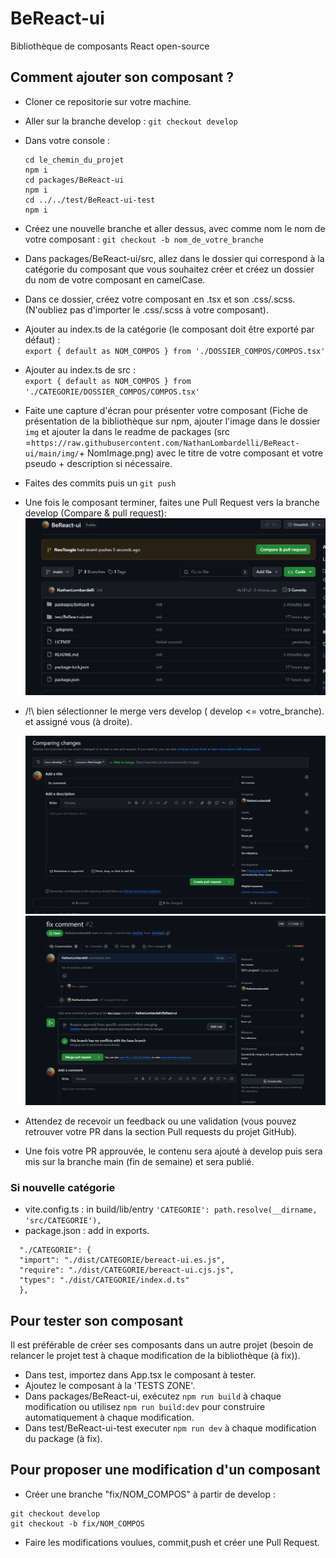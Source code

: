 # BeReact-ui
Bibliothèque de composants React open-source
## Comment ajouter son composant ?
- Cloner ce repositorie sur votre machine.
- Aller sur la branche develop : ``git checkout develop``
- Dans votre console :<br>
  ```
  cd le_chemin_du_projet
  npm i
  cd packages/BeReact-ui
  npm i
  cd ../../test/BeReact-ui-test
  npm i
  ```
- Créez une nouvelle branche et aller dessus, avec comme nom le nom de votre composant : ``git checkout -b nom_de_votre_branche``
- Dans packages/BeReact-ui/src, allez dans le dossier qui correspond à la catégorie du composant que vous souhaitez créer et créez un dossier du nom de votre composant en camelCase.
- Dans ce dossier, créez votre composant en .tsx et son .css/.scss. (N'oubliez pas d'importer le .css/.scss à votre composant).
- Ajouter au index.ts de la catégorie (le composant doit être exporté par défaut) : <br>``export { default as NOM_COMPOS } from './DOSSIER_COMPOS/COMPOS.tsx'``
- Ajouter au index.ts de src : <br>``export { default as NOM_COMPOS } from './CATEGORIE/DOSSIER_COMPOS/COMPOS.tsx'``
- Faite une capture d'écran pour présenter votre composant (Fiche de présentation de la bibliothèque sur npm, ajouter l'image dans le dossier ``img`` et ajouter la dans le readme de packages (src =`` https://raw.githubusercontent.com/NathanLombardelli/BeReact-ui/main/img/ ``+ NomImage.png) avec le titre de votre composant et votre pseudo + description si nécessaire.
- Faites des commits puis un ``git push``
- Une fois le composant terminer, faites une Pull Request vers la branche develop (Compare & pull request):
<img src="./img/PR.png"> <br>

- /!\ bien sélectionner le merge vers develop ( develop <= votre_branche). et assigné vous (à droite).
  
  <img src="./img/Create PR.png">
  <img src="./img/waitPR.png"> <br>
  
- Attendez de recevoir un feedback ou une validation (vous pouvez retrouver votre PR dans la section Pull requests du projet GitHub).
- Une fois votre PR approuvée, le contenu sera ajouté à develop puis sera mis sur la branche main (fin de semaine) et sera publié.

### Si nouvelle catégorie
- vite.config.ts : in build/lib/entry ``'CATEGORIE': path.resolve(__dirname, 'src/CATEGORIE'),``
- package.json : add in exports. <br>
```
  "./CATEGORIE": {
  "import": "./dist/CATEGORIE/bereact-ui.es.js",
  "require": "./dist/CATEGORIE/bereact-ui.cjs.js",
  "types": "./dist/CATEGORIE/index.d.ts"
  },
```
## Pour tester son composant
Il est préférable de créer ses composants dans un autre projet (besoin de relancer le projet test à chaque modification de la bibliothèque (à fix)).

- Dans test, importez dans App.tsx le composant à tester.
- Ajoutez le composant à la 'TESTS ZONE'.
- Dans packages/BeReact-ui, exécutez ``npm run build`` à chaque modification ou utilisez ``npm run build:dev`` pour construire automatiquement à chaque modification.
- Dans test/BeReact-ui-test executer ``npm run dev``  à chaque modification du package (à fix).

## Pour proposer une modification d'un composant
- Créer une branche "fix/NOM_COMPOS" à partir de develop : 
```
git checkout develop
git checkout -b fix/NOM_COMPOS
```
- Faire les modifications voulues, commit,push et créer une Pull Request.
